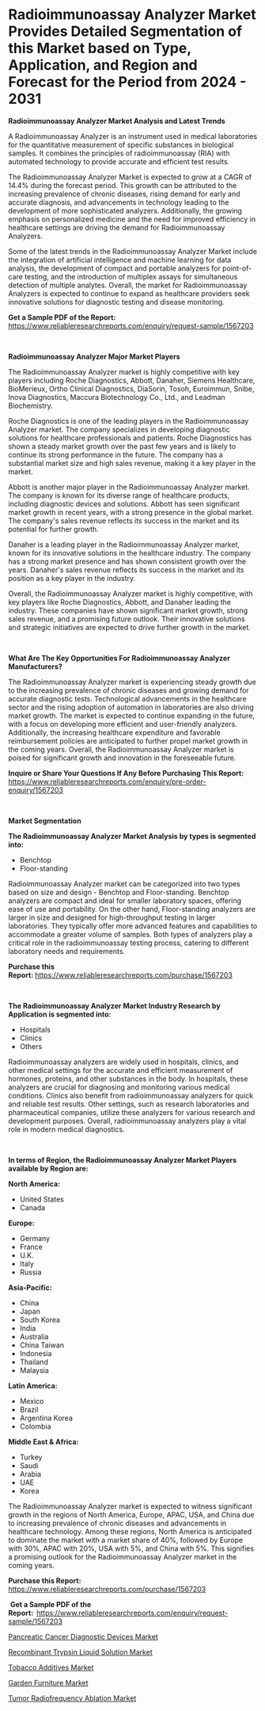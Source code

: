 <p><h1>Radioimmunoassay Analyzer Market Provides Detailed Segmentation of this Market based on Type, Application, and Region and Forecast for the Period from 2024 - 2031</h1></p><p><strong>Radioimmunoassay Analyzer Market Analysis and Latest Trends</strong></p>
<p><p>A Radioimmunoassay Analyzer is an instrument used in medical laboratories for the quantitative measurement of specific substances in biological samples. It combines the principles of radioimmunoassay (RIA) with automated technology to provide accurate and efficient test results.</p><p>The Radioimmunoassay Analyzer Market is expected to grow at a CAGR of 14.4% during the forecast period. This growth can be attributed to the increasing prevalence of chronic diseases, rising demand for early and accurate diagnosis, and advancements in technology leading to the development of more sophisticated analyzers. Additionally, the growing emphasis on personalized medicine and the need for improved efficiency in healthcare settings are driving the demand for Radioimmunoassay Analyzers.</p><p>Some of the latest trends in the Radioimmunoassay Analyzer Market include the integration of artificial intelligence and machine learning for data analysis, the development of compact and portable analyzers for point-of-care testing, and the introduction of multiplex assays for simultaneous detection of multiple analytes. Overall, the market for Radioimmunoassay Analyzers is expected to continue to expand as healthcare providers seek innovative solutions for diagnostic testing and disease monitoring.</p></p>
<p><strong>Get a Sample PDF of the Report:&nbsp;</strong> <a href="https://www.reliableresearchreports.com/enquiry/request-sample/1567203">https://www.reliableresearchreports.com/enquiry/request-sample/1567203</a></p>
<p>&nbsp;</p>
<p><strong>Radioimmunoassay Analyzer Major Market Players</strong></p>
<p><p>The Radioimmunoassay Analyzer market is highly competitive with key players including Roche Diagnostics, Abbott, Danaher, Siemens Healthcare, BioMerieux, Ortho Clinical Diagnostics, DiaSorin, Tosoh, Euroimmun, Snibe, Inova Diagnostics, Maccura Biotechnology Co., Ltd., and Leadman Biochemistry. </p><p>Roche Diagnostics is one of the leading players in the Radioimmunoassay Analyzer market. The company specializes in developing diagnostic solutions for healthcare professionals and patients. Roche Diagnostics has shown a steady market growth over the past few years and is likely to continue its strong performance in the future. The company has a substantial market size and high sales revenue, making it a key player in the market.</p><p>Abbott is another major player in the Radioimmunoassay Analyzer market. The company is known for its diverse range of healthcare products, including diagnostic devices and solutions. Abbott has seen significant market growth in recent years, with a strong presence in the global market. The company's sales revenue reflects its success in the market and its potential for further growth.</p><p>Danaher is a leading player in the Radioimmunoassay Analyzer market, known for its innovative solutions in the healthcare industry. The company has a strong market presence and has shown consistent growth over the years. Danaher's sales revenue reflects its success in the market and its position as a key player in the industry.</p><p>Overall, the Radioimmunoassay Analyzer market is highly competitive, with key players like Roche Diagnostics, Abbott, and Danaher leading the industry. These companies have shown significant market growth, strong sales revenue, and a promising future outlook. Their innovative solutions and strategic initiatives are expected to drive further growth in the market.</p></p>
<p>&nbsp;</p>
<p><strong>What Are The Key Opportunities For Radioimmunoassay Analyzer Manufacturers?</strong></p>
<p><p>The Radioimmunoassay Analyzer market is experiencing steady growth due to the increasing prevalence of chronic diseases and growing demand for accurate diagnostic tests. Technological advancements in the healthcare sector and the rising adoption of automation in laboratories are also driving market growth. The market is expected to continue expanding in the future, with a focus on developing more efficient and user-friendly analyzers. Additionally, the increasing healthcare expenditure and favorable reimbursement policies are anticipated to further propel market growth in the coming years. Overall, the Radioimmunoassay Analyzer market is poised for significant growth and innovation in the foreseeable future.</p></p>
<p><strong>Inquire or Share Your Questions If Any Before Purchasing This Report:</strong> <a href="https://www.reliableresearchreports.com/enquiry/pre-order-enquiry/1567203">https://www.reliableresearchreports.com/enquiry/pre-order-enquiry/1567203</a></p>
<p>&nbsp;</p>
<p><strong>Market Segmentation</strong></p>
<p><strong>The Radioimmunoassay Analyzer Market Analysis by types is segmented into:</strong></p>
<p><ul><li>Benchtop</li><li>Floor-standing</li></ul></p>
<p><p>Radioimmunoassay Analyzer market can be categorized into two types based on size and design - Benchtop and Floor-standing. Benchtop analyzers are compact and ideal for smaller laboratory spaces, offering ease of use and portability. On the other hand, Floor-standing analyzers are larger in size and designed for high-throughput testing in larger laboratories. They typically offer more advanced features and capabilities to accommodate a greater volume of samples. Both types of analyzers play a critical role in the radioimmunoassay testing process, catering to different laboratory needs and requirements.</p></p>
<p><strong>Purchase this Report:&nbsp;</strong><a href="https://www.reliableresearchreports.com/purchase/1567203">https://www.reliableresearchreports.com/purchase/1567203</a></p>
<p>&nbsp;</p>
<p><strong>The Radioimmunoassay Analyzer Market Industry Research by Application is segmented into:</strong></p>
<p><ul><li>Hospitals</li><li>Clinics</li><li>Others</li></ul></p>
<p><p>Radioimmunoassay analyzers are widely used in hospitals, clinics, and other medical settings for the accurate and efficient measurement of hormones, proteins, and other substances in the body. In hospitals, these analyzers are crucial for diagnosing and monitoring various medical conditions. Clinics also benefit from radioimmunoassay analyzers for quick and reliable test results. Other settings, such as research laboratories and pharmaceutical companies, utilize these analyzers for various research and development purposes. Overall, radioimmunoassay analyzers play a vital role in modern medical diagnostics.</p></p>
<p>&nbsp;</p>
<p><strong>In terms of Region, the Radioimmunoassay Analyzer Market Players available by Region are:</strong></p>
<p>
    <p> <strong> North America: </strong>
        <ul>
            <li>United States</li>
            <li>Canada</li>
        </ul>
        </p> 
    <p> <strong> Europe: </strong>
        <ul>
            <li>Germany</li>
            <li>France</li>
            <li>U.K.</li>
            <li>Italy</li>
            <li>Russia</li>
        </ul>
        </p> 
    <p> <strong> Asia-Pacific: </strong>
        <ul>
            <li>China</li>
            <li>Japan</li>
            <li>South Korea</li>
            <li>India</li>
            <li>Australia</li>
            <li>China Taiwan</li>
            <li>Indonesia</li>
            <li>Thailand</li>
            <li>Malaysia</li>
        </ul>
        </p> 
    <p> <strong> Latin America: </strong>
        <ul>
            <li>Mexico</li>
            <li>Brazil</li>
            <li>Argentina Korea</li>
            <li>Colombia</li>
        </ul>
        </p> 
    <p> <strong> Middle East & Africa: </strong>
        <ul>
            <li>Turkey</li>
            <li>Saudi</li>
            <li>Arabia</li>
            <li>UAE</li>
            <li>Korea</li>
        </ul>
    </p>
    </p>
<p><p>The Radioimmunoassay Analyzer market is expected to witness significant growth in the regions of North America, Europe, APAC, USA, and China due to increasing prevalence of chronic diseases and advancements in healthcare technology. Among these regions, North America is anticipated to dominate the market with a market share of 40%, followed by Europe with 30%, APAC with 20%, USA with 5%, and China with 5%. This signifies a promising outlook for the Radioimmunoassay Analyzer market in the coming years.</p></p>
<p><strong>Purchase this Report: </strong><a href="https://www.reliableresearchreports.com/purchase/1567203">https://www.reliableresearchreports.com/purchase/1567203</a></p>
<p>&nbsp;<strong>Get a Sample PDF of the Report:&nbsp;&nbsp;</strong><a href="https://www.reliableresearchreports.com/enquiry/request-sample/1567203">https://www.reliableresearchreports.com/enquiry/request-sample/1567203</a></p>
<p><strong></strong></p>
<p><p><a href="https://github.com/redneck06/Market-Research-Report-List-1/blob/main/pancreatic-cancer-diagnostic-devices-market.md">Pancreatic Cancer Diagnostic Devices Market</a></p><p><a href="https://github.com/nicoletavirag/Market-Research-Report-List-1/blob/main/recombinant-trypsin-liquid-solution-market.md">Recombinant Trypsin Liquid Solution Market</a></p><p><a href="https://issuu.com/reportprime-2/docs/tobacco-additives-market-size-2030.pptx">Tobacco Additives Market</a></p><p><a href="https://issuu.com/reportprime-2/docs/garden-furniture-market-size-2030.pptx">Garden Furniture Market</a></p><p><a href="https://github.com/peachesmcdowel1/Market-Research-Report-List-1/blob/main/tumor-radiofrequency-ablation-market.md">Tumor Radiofrequency Ablation Market</a></p></p>